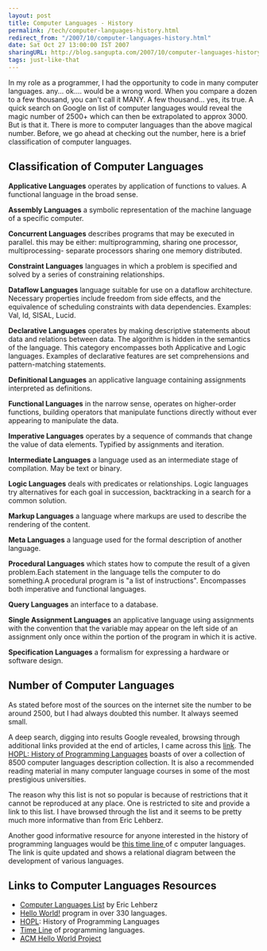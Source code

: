 ```yaml
---
layout: post
title: Computer Languages - History
permalink: /tech/computer-languages-history.html
redirect_from: "/2007/10/computer-languages-history.html"
date: Sat Oct 27 13:00:00 IST 2007
sharingURL: http://blog.sangupta.com/2007/10/computer-languages-history.html
tags: just-like-that
---
```


In my role as a programmer, I had the opportunity to code in many computer languages. 
any... ok.... would be a wrong word. When you compare a dozen to a few thousand, you 
can't call it MANY. A few thousand... yes, its true. A quick search on Google on list 
of computer languages would reveal the magic number of 2500+ which can then be extrapolated 
to approx 3000. But is that it. There is more to computer languages than the above magical 
number. Before, we go ahead at checking out the number, here is a brief classification 
of computer languages.

Classification of Computer Languages
------------------------------------

**Applicative Languages** 
operates by application of functions to values. A functional language in the broad sense.

**Assembly Languages**
a symbolic representation of the machine language of a specific computer.

**Concurrent Languages**
describes programs that may be executed in parallel. this may be either: multiprogramming, sharing 
one processor, multiprocessing- separate processors sharing one memory distributed.

**Constraint Languages**
languages in which a problem is specified and solved by a series of constraining relationships.

**Dataflow Languages**
language suitable for use on a dataflow architecture. Necessary properties include freedom from 
side effects, and the equivalence of scheduling constraints with data dependencies. Examples: Val, Id, SISAL, Lucid.

**Declarative Languages**
operates by making descriptive statements about data and relations between data. The algorithm is 
hidden in the semantics of the language. This category encompasses both Applicative and Logic 
languages. Examples of declarative features are set comprehensions and pattern-matching statements.

**Definitional Languages**
an applicative language containing assignments interpreted as definitions.

**Functional Languages**
in the narrow sense, operates on higher-order functions, building operators that manipulate functions 
directly without ever appearing to manipulate the data.

**Imperative Languages**
operates by a sequence of commands that change the value of data elements. Typified by assignments 
and iteration.

**Intermediate Languages**
a language used as an intermediate stage of compilation. May be text or binary.

**Logic Languages**
deals with predicates or relationships. Logic languages try alternatives for each goal in 
succession, backtracking in a search for a common solution.

**Markup Languages**
a language where markups are used to describe the rendering of the content.

**Meta Languages**
a language used for the formal description of another language.

**Procedural Languages**
which states how to compute the result of a given problem.Each statement in the language 
tells the computer to do something.A procedural program is "a list of instructions". Encompasses 
both imperative and functional languages.

**Query Languages**
an interface to a database.

**Single Assignment Languages**
an applicative language using assignments with the convention that the variable may appear 
on the left side of an assignment only once within the portion of the program in which it 
is active.

**Specification Languages**
a formalism for expressing a hardware or software design.


Number of Computer Languages
----------------------------
As stated before most of the sources on the internet site the number to be around 2500, but I 
had always doubted this number. It always seemed small. 

A deep search, digging into results Google revealed, browsing through additional links provided 
at the end of articles, I came across this <a href="http://hopl.murdoch.edu.au/" title="HOPL: History of Programming Languages">link</a>. 
The     <a href="http://hopl.murdoch.edu.au/" title="HOPL: History of Programming Languages">HOPL: History of Programming Languages</a> boasts 
of over a collection of 8500 computer languages description collection. It is also a recommended reading material 
in many computer language courses in some of the most prestigious universities.

The reason why this list is not so popular is because of restrictions that it cannot be 
reproduced at any place. One is restricted to site and provide a link to this list. I have 
browsed through the list and it seems to be pretty much more informative than from 
Eric Lehberz.

Another good informative resource for anyone interested in the history of programming 
languages would be <a href="http://www.levenez.com/lang/history.html" title="Computer Languages History Timeline">this time line </a>of c
omputer languages. The link is quite updated and shows a relational diagram between the development 
of various languages.

Links to Computer Languages Resources
-------------------------------------

* <a href="http://www.hypernews.org/HyperNews/get/computing/lang-list.html" title="Computer Languages List by Eric Lehberz">Computer Languages List</a> by Eric Lehberz
* <a href="http://www.roesler-ac.de/wolfram/hello.htm" title="Hello World in 338 languages">Hello World!</a> program in over 330 languages.
* <a href="http://hopl.murdoch.edu.au/" title="HOPL: History of Programming Languages">HOPL</a>: History of Programming Languages
* <a href="http://www.levenez.com/lang/history.html" title="Computer Languages History Timeline">Time Line</a> of programming languages.
* <a href="http://www2.latech.edu/~acm/HelloWorld.shtml" title="ACM Hello World! Project">ACM Hello World Project</a>
